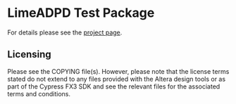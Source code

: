 # LimeADPD Test Package

For details please see the [project page](https://myriadrf.org/projects/limeadpd/).

## Licensing

Please see the COPYING file(s). However, please note that the license terms stated do not extend to any files provided with the Altera design tools or as part of the Cypress FX3 SDK and see the relevant files for the associated terms and conditions.
